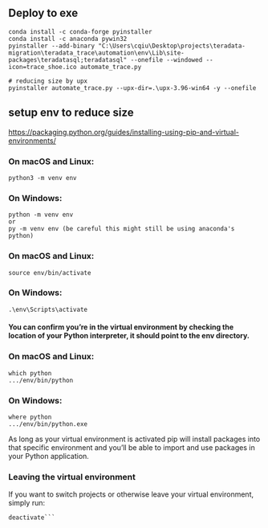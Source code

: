 ## Deploy to exe	
```	
conda install -c conda-forge pyinstaller	
conda install -c anaconda pywin32	
pyinstaller --add-binary "C:\Users\cqiu\Desktop\projects\teradata-migration\teradata_trace\automation\env\Lib\site-packages\teradatasql;teradatasql" --onefile --windowed --icon=trace_shoe.ico automate_trace.py	

# reducing size by upx
pyinstaller automate_trace.py --upx-dir=.\upx-3.96-win64 -y --onefile
```

## setup env to reduce size

https://packaging.python.org/guides/installing-using-pip-and-virtual-environments/

### On macOS and Linux:

```
python3 -m venv env
```
### On Windows:

```
python -m venv env
or
py -m venv env (be careful this might still be using anaconda's python)
```

### On macOS and Linux:
```
source env/bin/activate
```

### On Windows:

```
.\env\Scripts\activate
```

#### You can confirm you’re in the virtual environment by checking the location of your Python interpreter, it should point to the env directory.

### On macOS and Linux:
```
which python
.../env/bin/python
```

### On Windows:

```
where python
.../env/bin/python.exe
```

As long as your virtual environment is activated pip will install packages into that specific environment 
and you’ll be able to import and use packages in your Python application.

### Leaving the virtual environment
If you want to switch projects or otherwise leave your virtual environment, simply run:
```
deactivate```